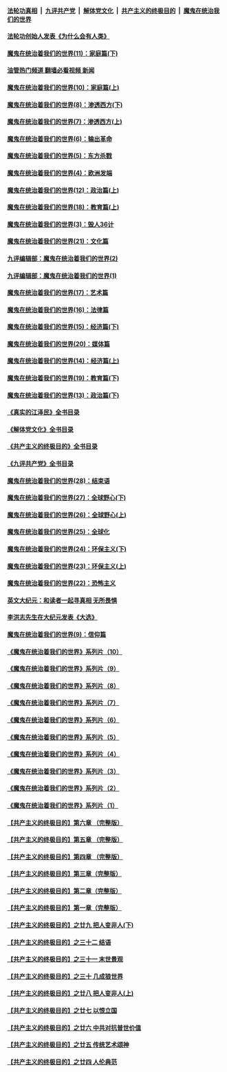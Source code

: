 ####  [法轮功真相](../../../../basic/blob/master/README.md?t=04122011) &nbsp;|&nbsp; [九评共产党](../../../../9ping.md/blob/master/README.md?t=04122011) &nbsp;|&nbsp; [解体党文化](../../../../jtdwh.md/blob/master/README.md?t=04122011)  &nbsp;|&nbsp; [共产主义的终极目的](../../../../gczydzjmd.md/blob/master/README.md?t=04122011) &nbsp;|&nbsp; [魔鬼在统治我们的世界](../../../../mgztzwmdsj.md/blob/master/README.md?t=04122011) 

#### [法轮功创始人发表《为什么会有人类》](../pages/nsc422/n13912117.md?t=04122011) 

#### [魔鬼在统治着我们的世界(11)：家庭篇(下)](../pages/nsc422/n10440961.md?t=04122011) 

#### [油管热门频道 翻墙必看视频 新闻](http://129.146.143.75:81/youtube.html?04122011)

#### [魔鬼在统治着我们的世界(10)：家庭篇(上)](../pages/nsc422/n10435448.md?t=04122011) 

#### [魔鬼在统治着我们的世界(8)：渗透西方(下)](../pages/nsc422/n10429603.md?t=04122011) 

#### [魔鬼在统治着我们的世界(7)：渗透西方(上)](../pages/nsc422/n10426013.md?t=04122011) 

#### [魔鬼在统治着我们的世界(6)：输出革命](../pages/nsc422/n10421536.md?t=04122011) 

#### [魔鬼在统治着我们的世界(5)：东方杀戮](../pages/nsc422/n10417707.md?t=04122011) 

#### [魔鬼在统治着我们的世界(4)：欧洲发端](../pages/nsc422/n10414890.md?t=04122011) 

#### [魔鬼在统治着我们的世界(12)：政治篇(上)](../pages/nsc422/n10444576.md?t=04122011) 

#### [魔鬼在统治着我们的世界(18)：教育篇(上)](../pages/nsc422/n10526970.md?t=04122011) 

#### [魔鬼在统治着我们的世界(3)：毁人36计](../pages/nsc422/n10411583.md?t=04122011) 

#### [魔鬼在统治着我们的世界(21)：文化篇](../pages/nsc422/n10597706.md?t=04122011) 

#### [九评编辑部：魔鬼在统治着我们的世界(2)](../pages/nsc422/n10410036.md?t=04122011) 

#### [九评编辑部：魔鬼在统治着我们的世界(1)](../pages/nsc422/n10406825.md?t=04122011) 

#### [魔鬼在统治着我们的世界(17)：艺术篇](../pages/nsc422/n10499093.md?t=04122011) 

#### [魔鬼在统治着我们的世界(16)：法律篇](../pages/nsc422/n10485969.md?t=04122011) 

#### [魔鬼在统治着我们的世界(15)：经济篇(下)](../pages/nsc422/n10469975.md?t=04122011) 

#### [魔鬼在统治着我们的世界(20)：媒体篇](../pages/nsc422/n10586579.md?t=04122011) 

#### [魔鬼在统治着我们的世界(14)：经济篇(上)](../pages/nsc422/n10457370.md?t=04122011) 

#### [魔鬼在统治着我们的世界(19)：教育篇(下)](../pages/nsc422/n10564808.md?t=04122011) 

#### [魔鬼在统治着我们的世界(13)：政治篇(下)](../pages/nsc422/n10448270.md?t=04122011) 

#### [《真实的江泽民》全书目录](../pages/nsc422/n13721399.md?t=04122011) 

#### [《解体党文化》全书目录](../pages/nsc422/n13721157.md?t=04122011) 

#### [《共产主义的终极目的》全书目录](../pages/nsc422/n13721048.md?t=04122011) 

#### [《九评共产党》全书目录](../pages/nsc422/n13708085.md?t=04122011) 

#### [魔鬼在统治着我们的世界(28)：结束语](../pages/nsc422/n10936246.md?t=04122011) 

#### [魔鬼在统治着我们的世界(27)：全球野心(下)](../pages/nsc422/n10928319.md?t=04122011) 

#### [魔鬼在统治着我们的世界(26)：全球野心(上)](../pages/nsc422/n10900318.md?t=04122011) 

#### [魔鬼在统治着我们的世界(25)：全球化](../pages/nsc422/n10788205.md?t=04122011) 

#### [魔鬼在统治着我们的世界(24)：环保主义(下)](../pages/nsc422/n10695307.md?t=04122011) 

#### [魔鬼在统治着我们的世界(23)：环保主义(上)](../pages/nsc422/n10688613.md?t=04122011) 

#### [魔鬼在统治着我们的世界(22)：恐怖主义](../pages/nsc422/n10614727.md?t=04122011) 

#### [英文大纪元：和读者一起寻真相 无所畏惧](../pages/nsc422/n12542027.md?t=04122011) 

#### [李洪志先生在大纪元发表《大选》](../pages/nsc422/n12534746.md?t=04122011) 

#### [魔鬼在统治着我们的世界(9)：信仰篇](../pages/nsc422/n10432159.md?t=04122011) 

#### [《魔鬼在统治着我们的世界》系列片（10）](../pages/nsc422/n12292670.md?t=04122011) 

#### [《魔鬼在统治着我们的世界》系列片（9）](../pages/nsc422/n12290859.md?t=04122011) 

#### [《魔鬼在统治着我们的世界》系列片（8）](../pages/nsc422/n12287445.md?t=04122011) 

#### [《魔鬼在统治着我们的世界》系列片（7）](../pages/nsc422/n12283425.md?t=04122011) 

#### [《魔鬼在统治着我们的世界》系列片（6）](../pages/nsc422/n12282314.md?t=04122011) 

#### [《魔鬼在统治着我们的世界》系列片（5）](../pages/nsc422/n12281419.md?t=04122011) 

#### [《魔鬼在统治着我们的世界》系列片（4）](../pages/nsc422/n12274024.md?t=04122011) 

#### [《魔鬼在统治着我们的世界》系列片（3）](../pages/nsc422/n12271322.md?t=04122011) 

#### [《魔鬼在统治着我们的世界》系列片（2）](../pages/nsc422/n12269049.md?t=04122011) 

#### [《魔鬼在统治着我们的世界》系列片（1）](../pages/nsc422/n12267575.md?t=04122011) 

#### [【共产主义的终极目的】第六章 （完整版）](../pages/nsc422/n11428913.md?t=04122011) 

#### [【共产主义的终极目的】第五章 （完整版）](../pages/nsc422/n11428912.md?t=04122011) 

#### [【共产主义的终极目的】第四章 （完整版）](../pages/nsc422/n11428907.md?t=04122011) 

#### [【共产主义的终极目的】第三章（完整版）](../pages/nsc422/n11428848.md?t=04122011) 

#### [【共产主义的终极目的】第二章（完整版）](../pages/nsc422/n11428831.md?t=04122011) 

#### [【共产主义的终极目的】第一章（完整版）](../pages/nsc422/n11417651.md?t=04122011) 

#### [【共产主义的终极目的】之廿九 把人变非人(下)](../pages/nsc422/n11344140.md?t=04122011) 

#### [【共产主义的终极目的】之三十二 结语](../pages/nsc422/n11360535.md?t=04122011) 

#### [【共产主义的终极目的】之三十一 末世景观](../pages/nsc422/n11351129.md?t=04122011) 

#### [【共产主义的终极目的】之三十 几成狼世界](../pages/nsc422/n11348280.md?t=04122011) 

#### [【共产主义的终极目的】之廿八 把人变非人(上)](../pages/nsc422/n11340492.md?t=04122011) 

#### [【共产主义的终极目的】之廿七 以恨立国](../pages/nsc422/n11336944.md?t=04122011) 

#### [【共产主义的终极目的】之廿六 中共对抗普世价值](../pages/nsc422/n11324785.md?t=04122011) 

#### [【共产主义的终极目的】之廿五 传统艺术颂神](../pages/nsc422/n11296396.md?t=04122011) 

#### [【共产主义的终极目的】之廿四 人伦典范](../pages/nsc422/n11296397.md?t=04122011) 

<img src='http://gfw-breaker.win/goodnews/indexes/nsc422.md' width='0px' height='0px'/>

